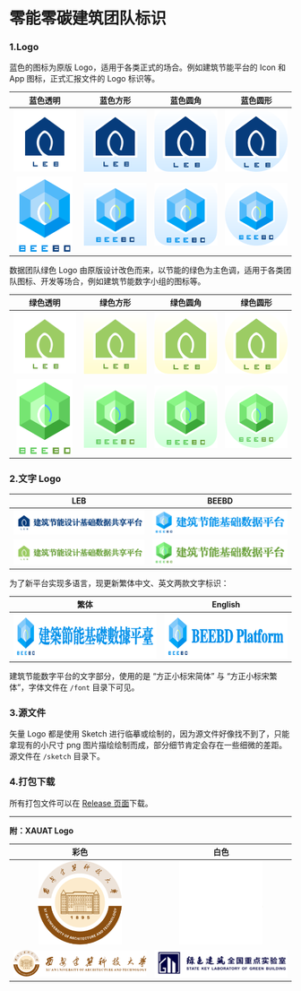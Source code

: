 # 零能零碳建筑团队标识
### 1.Logo

蓝色的图标为原版 Logo，适用于各类正式的场合。例如建筑节能平台的 Icon 和 App 图标，正式汇报文件的 Logo 标识等。

|                        蓝色透明                         |                        蓝色方形                         |                           蓝色圆角                           |                        蓝色圆形                         |
| :-----------------------------------------------------: | :-----------------------------------------------------: | :----------------------------------------------------------: | :-----------------------------------------------------: |
|   <img width="150px" src="svg/LEB/LEB-蓝色-透明.svg">   |   <img width="150px" src="svg/LEB/LEB-蓝色-方形.svg">   |  <img width="150px" src="svg/LEB/LEB-蓝色-圆角正方形.svg">   |   <img width="150px" src="svg/LEB/LEB-蓝色-圆形.svg">   |
| <img width="100px" src="svg/BEEBD/BEEBD-蓝色-透明.svg"> | <img width="150px" src="svg/BEEBD/BEEBD-蓝色-方形.svg"> | <img width="150px" src="svg/BEEBD/BEEBD-蓝色-圆角正方形.svg"> | <img width="150px" src="svg/BEEBD/BEEBD-蓝色-圆形.svg"> |

数据团队绿色 Logo 由原版设计改色而来，以节能的绿色为主色调，适用于各类团队图标、开发等场合，例如建筑节能数字小组的图标等。

|                        绿色透明                         |                        绿色方形                         |                           绿色圆角                           |                        绿色圆形                         |
| :-----------------------------------------------------: | :-----------------------------------------------------: | :----------------------------------------------------------: | :-----------------------------------------------------: |
|   <img width="150px" src="svg/LEB/LEB-绿色-透明.svg">   |   <img width="150px" src="svg/LEB/LEB-绿色-方形.svg">   |  <img width="150px" src="svg/LEB/LEB-绿色-圆角正方形.svg">   |   <img width="150px" src="svg/LEB/LEB-绿色-圆形.svg">   |
| <img width="100px" src="svg/BEEBD/BEEBD-绿色-透明.svg"> | <img width="150px" src="svg/BEEBD/BEEBD-绿色-方形.svg"> | <img width="150px" src="svg/BEEBD/BEEBD-绿色-圆角正方形.svg"> | <img width="150px" src="svg/BEEBD/BEEBD-绿色-圆形.svg"> |

### 2.文字 Logo

|                         LEB                         |                          BEEBD                          |
| :-------------------------------------------------: | :-----------------------------------------------------: |
| <img width="350px" src="svg/LEB/LEB-蓝色-文字.svg"> | <img width="350px" src="svg/BEEBD/BEEBD-蓝色-文字.svg"> |
| <img width="350px" src="svg/LEB/LEB-绿色-文字.svg"> | <img width="350px" src="svg/BEEBD/BEEBD-绿色-文字.svg"> |

为了新平台实现多语言，现更新繁体中文、英文两款文字标识：

|                            繁体                             |                           English                           |
| :---------------------------------------------------------: | :---------------------------------------------------------: |
| <img height="80px" src="svg/BEEBD/BEEBD-蓝色-文字繁体.svg"> | <img height="80px" src="svg/BEEBD/BEEBD-蓝色-文字英文.svg"> |

建筑节能数字平台的文字部分，使用的是 “方正小标宋简体” 与 “方正小标宋繁体”，字体文件在 `/font` 目录下可见。

### 3.源文件

矢量 Logo 都是使用 Sketch 进行临摹或绘制的，因为源文件好像找不到了，只能拿现有的小尺寸 png 图片描绘绘制而成，部分细节肯定会存在一些细微的差距。源文件在 `/sketch` 目录下。

### 4.打包下载

所有打包文件可以在 [Release 页面](https://github.com/buildingdata/Logo/releases)下载。



------



**附：XAUAT Logo**

|  彩色  |  白色  |
| :----------------------------------------------: | :----------------------------------------------: |
| <img width="150px" src="xauat/xauat.png"> | <img width="150px" src="xauat/xauat-白色.png"> |
| <img width="500px"  src="xauat/xauat-文字.png"> | <img width="500px"  src="xauat/sklogb.png"> |

